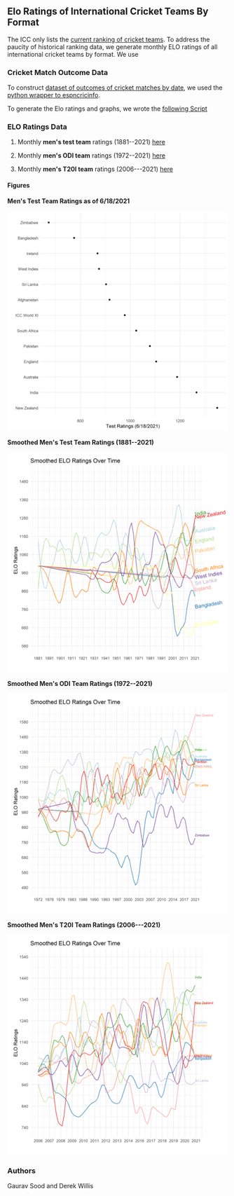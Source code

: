 ## Elo Ratings of International Cricket Teams By Format

The ICC only lists the [current ranking of cricket teams](https://www.icc-cricket.com/rankings/mens/team-rankings/odi). To address the paucity of historical ranking data, we generate monthly ELO ratings of all international cricket teams by format. We use

### Cricket Match Outcome Data

To construct [dataset of outcomes of cricket matches by date](data/cricket_matches.csv), we used the [python wrapper to espncricinfo](https://github.com/outside-edge/python-espncricinfo).

To generate the Elo ratings and graphs, we wrote the [following Script](scripts/elo.R)

### ELO Ratings Data

1. Monthly **men's test team** ratings (1881--2021) [here](data/test_ratings_1881_2021.csv)

2. Monthly **men's ODI team** ratings (1972--2021) [here](data/odi_ratings_1972_2021.csv)

3. Monthly **men's T20I team** ratings (2006---2021) [here](data/t20i_ratings_2006_2021.csv)

#### Figures

**Men's Test Team Ratings as of 6/18/2021**

![Men's Test ratings as of 6/18/2021](figs/test_ratings_2021-06-18.png)

**Smoothed Men's Test Team Ratings (1881--2021)**

![Men's Test ratings over time](figs/test_ratings_1881_2021.png)

**Smoothed Men's ODI Team Ratings (1972--2021)**

![Men's ODI ratings over time](figs/odi_ratings_1972_2021.png)

**Smoothed Men's T20I Team Ratings (2006---2021)**

![Men's T20I ratings over time](figs/t20i_ratings_2006_2021.png)

### Authors

Gaurav Sood and Derek Willis

